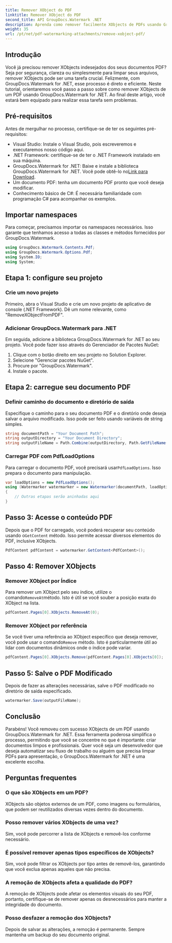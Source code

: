 ```yaml
---
title: Remover XObject do PDF
linktitle: Remover XObject do PDF
second_title: API GroupDocs.Watermark .NET
description: Aprenda como remover facilmente XObjects de PDFs usando GroupDocs.Watermark for .NET com nosso tutorial passo a passo abrangente.
weight: 35
url: /pt/net/pdf-watermarking-attachments/remove-xobject-pdf/
---
```

## Introdução
Você já precisou remover XObjects indesejados dos seus documentos PDF? Seja por segurança, clareza ou simplesmente para limpar seus arquivos, remover XObjects pode ser uma tarefa crucial. Felizmente, com GroupDocs.Watermark for .NET, esse processo é direto e eficiente. Neste tutorial, orientaremos você passo a passo sobre como remover XObjects de um PDF usando GroupDocs.Watermark for .NET. Ao final deste artigo, você estará bem equipado para realizar essa tarefa sem problemas.
## Pré-requisitos
Antes de mergulhar no processo, certifique-se de ter os seguintes pré-requisitos:
- Visual Studio: Instale o Visual Studio, pois escreveremos e executaremos nosso código aqui.
- .NET Framework: certifique-se de ter o .NET Framework instalado em sua máquina.
-  GroupDocs.Watermark for .NET: Baixe e instale a biblioteca GroupDocs.Watermark for .NET. Você pode obtê-lo no[Link para Download](https://releases.groupdocs.com/Watermark/net/).
- Um documento PDF: tenha um documento PDF pronto que você deseja modificar.
- Conhecimento básico de C#: É necessária familiaridade com programação C# para acompanhar os exemplos.
## Importar namespaces
Para começar, precisamos importar os namespaces necessários. Isso garante que tenhamos acesso a todas as classes e métodos fornecidos por GroupDocs.Watermark.
```csharp
using GroupDocs.Watermark.Contents.Pdf;
using GroupDocs.Watermark.Options.Pdf;
using System.IO;
using System;
```
## Etapa 1: configure seu projeto
### Crie um novo projeto
Primeiro, abra o Visual Studio e crie um novo projeto de aplicativo de console (.NET Framework). Dê um nome relevante, como "RemoveXObjectFromPDF".
### Adicionar GroupDocs.Watermark para .NET
Em seguida, adicione a biblioteca GroupDocs.Watermark for .NET ao seu projeto. Você pode fazer isso através do Gerenciador de Pacotes NuGet:
1. Clique com o botão direito em seu projeto no Solution Explorer.
2. Selecione "Gerenciar pacotes NuGet".
3. Procure por "GroupDocs.Watermark".
4. Instale o pacote.
## Etapa 2: carregue seu documento PDF
### Definir caminho do documento e diretório de saída
Especifique o caminho para o seu documento PDF e o diretório onde deseja salvar o arquivo modificado. Isso pode ser feito usando variáveis de string simples.
```csharp
string documentPath = "Your Document Path";
string outputDirectory = "Your Document Directory";
string outputFileName = Path.Combine(outputDirectory, Path.GetFileName(documentPath));
```
### Carregar PDF com PdfLoadOptions
 Para carregar o documento PDF, você precisará usar`PdfLoadOptions`. Isso prepara o documento para manipulação.
```csharp
var loadOptions = new PdfLoadOptions();
using (Watermarker watermarker = new Watermarker(documentPath, loadOptions))
{
    // Outras etapas serão aninhadas aqui
}
```
## Passo 3: Acesse o conteúdo PDF
 Depois que o PDF for carregado, você poderá recuperar seu conteúdo usando o`GetContent` método. Isso permite acessar diversos elementos do PDF, inclusive XObjects.
```csharp
PdfContent pdfContent = watermarker.GetContent<PdfContent>();
```
## Passo 4: Remover XObjects
### Remover XObject por Índice
 Para remover um XObject pelo seu índice, utilize o comando`RemoveAt`método. Isto é útil se você souber a posição exata do XObject na lista.
```csharp
pdfContent.Pages[0].XObjects.RemoveAt(0);
```
### Remover XObject por referência
 Se você tiver uma referência ao XObject específico que deseja remover, você pode usar o comando`Remove` método. Isto é particularmente útil ao lidar com documentos dinâmicos onde o índice pode variar.
```csharp
pdfContent.Pages[0].XObjects.Remove(pdfContent.Pages[0].XObjects[0]);
```
## Passo 5: Salve o PDF Modificado
Depois de fazer as alterações necessárias, salve o PDF modificado no diretório de saída especificado.
```csharp
watermarker.Save(outputFileName);
```
## Conclusão
Parabéns! Você removeu com sucesso XObjects de um PDF usando GroupDocs.Watermark for .NET. Essa ferramenta poderosa simplifica o processo, permitindo que você se concentre no que é importante: criar documentos limpos e profissionais. Quer você seja um desenvolvedor que deseja automatizar seu fluxo de trabalho ou alguém que precisa limpar PDFs para apresentação, o GroupDocs.Watermark for .NET é uma excelente escolha.
## Perguntas frequentes
### O que são XObjects em um PDF?
XObjects são objetos externos de um PDF, como imagens ou formulários, que podem ser reutilizados diversas vezes dentro do documento.
### Posso remover vários XObjects de uma vez?
Sim, você pode percorrer a lista de XObjects e removê-los conforme necessário.
### É possível remover apenas tipos específicos de XObjects?
Sim, você pode filtrar os XObjects por tipo antes de removê-los, garantindo que você exclua apenas aqueles que não precisa.
### A remoção de XObjects afeta a qualidade do PDF?
A remoção de XObjects pode afetar os elementos visuais do seu PDF, portanto, certifique-se de remover apenas os desnecessários para manter a integridade do documento.
### Posso desfazer a remoção dos XObjects?
Depois de salvar as alterações, a remoção é permanente. Sempre mantenha um backup do seu documento original.